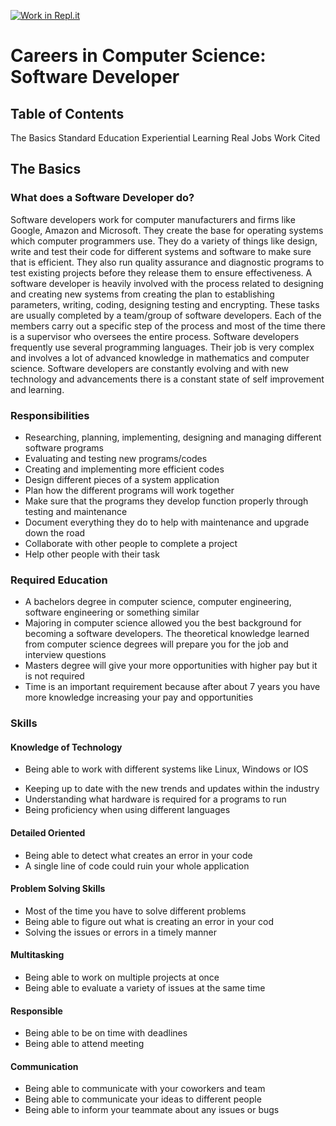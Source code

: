 [![Work in Repl.it](https://classroom.github.com/assets/work-in-replit-14baed9a392b3a25080506f3b7b6d57f295ec2978f6f33ec97e36a161684cbe9.svg)](https://classroom.github.com/online_ide?assignment_repo_id=3702938&assignment_repo_type=AssignmentRepo)
# Careers in Computer Science: Software Developer

## Table of Contents
The Basics
Standard Education
Experiential Learning
Real Jobs
Work Cited

## The Basics
### What does a Software Developer do?
Software developers work for computer manufacturers and firms like Google, Amazon and Microsoft. They create the base for operating systems which computer programmers use. They do a variety of things like design, write and test their code for different systems and software to make sure that is efficient. They also run quality assurance and diagnostic programs to test existing projects before they release them to ensure effectiveness. A software developer is heavily involved with the process related to designing and creating new systems from creating the plan to establishing parameters, writing, coding, designing testing and encrypting. These tasks are usually completed by a team/group of software developers. Each of the members carry out a specific step of the process and most of the time there is a supervisor who oversees the entire process. Software developers frequently use several programming languages. Their job is very complex and involves a lot of advanced knowledge in mathematics and computer science. Software developers are constantly evolving and with new technology and advancements there is a constant state of self improvement and learning. 


### Responsibilities
* Researching, planning, implementing, designing and managing different software programs
* Evaluating and testing new programs/codes
* Creating and implementing more efficient codes
* Design different pieces of a system application
* Plan how the different programs will work together
* Make sure that the programs they develop function properly through testing and maintenance
* Document everything they do to help with maintenance and upgrade down the road
* Collaborate with other people to complete a project
* Help other people with their task

### Required Education
* A bachelors degree in computer science, computer engineering, software engineering or something similar
* Majoring in computer science allowed you the  best background for becoming a software developers. The theoretical knowledge learned from computer science degrees will prepare you for the job and interview questions
* Masters degree will give your more opportunities with higher pay but it is not required
* Time is an important requirement because after about 7 years you have more knowledge increasing your pay and opportunities

### Skills
#### Knowledge of Technology
* Being able to work with different systems like Linux, Windows or IOS
- Keeping up to date with the new trends and updates within the industry
- Understanding what hardware is required for a programs to run
- Being proficiency when using different languages

#### Detailed Oriented
- Being able to detect what creates an error in your code
- A single line of code could ruin your whole application

#### Problem Solving Skills
- Most of the time you have to solve different problems
- Being able to figure out what is creating an error in your cod
- Solving the issues or errors in a timely manner

#### Multitasking
- Being able to work on multiple projects at once
- Being able to evaluate a variety of issues at the same time

#### Responsible
- Being able to be on time with deadlines
- Being able to attend meeting

#### Communication
- Being able to communicate with your coworkers and team
- Being able to communicate your ideas to different people
- Being able to inform your teammate about any issues or bugs

